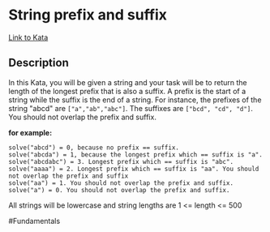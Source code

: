 # String prefix and suffix

[Link to Kata](https://www.codewars.com/kata/5ce969ab07d4b7002dcaa7a1/python)

## Description

In this Kata, you will be given a string and your task will be to return the length of the longest prefix that is also a suffix. A prefix is the start of a string while the suffix is the end of a string. For instance, the prefixes of the string "abcd" are `["a","ab","abc"]`. The suffixes are `["bcd", "cd", "d"]`. You should not overlap the prefix and suffix.

**for example:**

```
solve("abcd") = 0, because no prefix == suffix. 
solve("abcda") = 1, because the longest prefix which == suffix is "a".
solve("abcdabc") = 3. Longest prefix which == suffix is "abc".
solve("aaaa") = 2. Longest prefix which == suffix is "aa". You should not overlap the prefix and suffix
solve("aa") = 1. You should not overlap the prefix and suffix.
solve("a") = 0. You should not overlap the prefix and suffix.
```

All strings will be lowercase and string lengths are 1 <= length <= 500

#Fundamentals